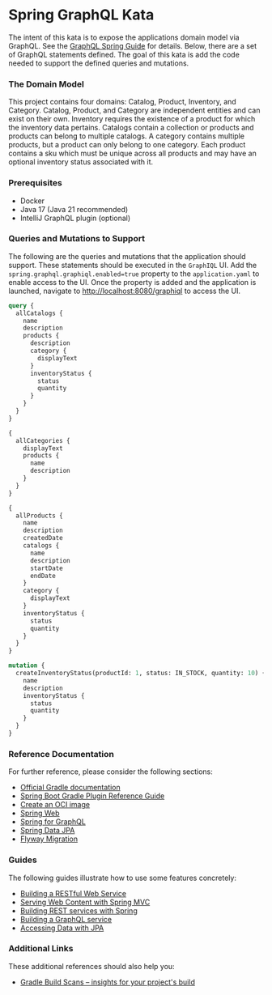 # Spring GraphQL Kata

The intent of this kata is to expose the applications domain model via GraphQL. See the [GraphQL Spring Guide](https://spring.io/guides/gs/graphql-server) for details.  Below, there are a set of GraphQL statements defined.  The goal of this kata is add the code needed to support the defined queries and mutations.

### The Domain Model
This project contains four domains: Catalog, Product, Inventory, and Category.  Catalog, Product, and Category are independent entities and can exist on their own.  Inventory requires the existence of a product for which the inventory data pertains.  Catalogs contain a collection or products and products can belong to multiple catalogs.  A category contains multiple products, but a product can only belong to one category.  Each product contains a sku which must be unique across all products and may have an optional inventory status associated with it.

### Prerequisites 
* Docker
* Java 17 (Java 21 recommended)
* IntelliJ GraphQL plugin (optional)

### Queries and Mutations to Support

The following are the queries and mutations that the application should support.  These statements should be executed in the `GraphIQL` UI.  Add the `spring.graphql.graphiql.enabled=true` property to the `application.yaml` to enable access to the UI.  Once the property is added and the application is launched, navigate to [http://localhost:8080/graphiql](http://localhost:8080/graphiql) to access the UI.

```graphql
query {
  allCatalogs {
    name
    description
    products {
      description
      category {
        displayText
      }
      inventoryStatus {
        status
        quantity
      }
    }
  }
}
```

```graphql
{
  allCategories {
    displayText
    products {
      name
      description
    }
  }
}
```

```graphql
{
  allProducts {
    name
    description
    createdDate
    catalogs {
      name
      description
      startDate
      endDate
    }
    category {
      displayText
    }
    inventoryStatus {
      status
      quantity
    }
  }
}
```

```graphql
mutation {
  createInventoryStatus(productId: 1, status: IN_STOCK, quantity: 10) {
    name
    description
    inventoryStatus {
      status
      quantity
    }
  }
}
```

### Reference Documentation
For further reference, please consider the following sections:

* [Official Gradle documentation](https://docs.gradle.org)
* [Spring Boot Gradle Plugin Reference Guide](https://docs.spring.io/spring-boot/docs/3.3.1/gradle-plugin/reference/html/)
* [Create an OCI image](https://docs.spring.io/spring-boot/docs/3.3.1/gradle-plugin/reference/html/#build-image)
* [Spring Web](https://docs.spring.io/spring-boot/docs/3.3.1/reference/htmlsingle/index.html#web)
* [Spring for GraphQL](https://docs.spring.io/spring-boot/docs/3.3.1/reference/htmlsingle/index.html#web.graphql)
* [Spring Data JPA](https://docs.spring.io/spring-boot/docs/3.3.1/reference/htmlsingle/index.html#data.sql.jpa-and-spring-data)
* [Flyway Migration](https://docs.spring.io/spring-boot/docs/3.3.1/reference/htmlsingle/index.html#howto.data-initialization.migration-tool.flyway)

### Guides
The following guides illustrate how to use some features concretely:

* [Building a RESTful Web Service](https://spring.io/guides/gs/rest-service/)
* [Serving Web Content with Spring MVC](https://spring.io/guides/gs/serving-web-content/)
* [Building REST services with Spring](https://spring.io/guides/tutorials/rest/)
* [Building a GraphQL service](https://spring.io/guides/gs/graphql-server/)
* [Accessing Data with JPA](https://spring.io/guides/gs/accessing-data-jpa/)

### Additional Links
These additional references should also help you:

* [Gradle Build Scans – insights for your project's build](https://scans.gradle.com#gradle)